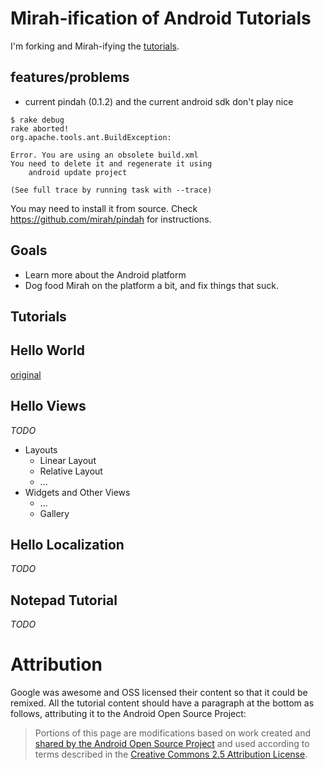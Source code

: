 
Mirah-ification of Android Tutorials
======================

I'm forking and Mirah-ifying the [tutorials](http://developer.android.com/resources/browser.html?tag=tutorial).

features/problems
-------
* current pindah (0.1.2) and the current android sdk don't play nice
```
$ rake debug
rake aborted!
org.apache.tools.ant.BuildException: 

Error. You are using an obsolete build.xml
You need to delete it and regenerate it using
	android update project

(See full trace by running task with --trace)
```

You may need to install it from source. Check https://github.com/mirah/pindah for instructions.


Goals
----
* Learn more about the Android platform
* Dog food Mirah on the platform a bit, and fix things that suck.

Tutorials
------
## Hello World
[original](http://developer.android.com/resources/tutorials/hello-world.html)
## Hello Views
*TODO*
* Layouts
  * Linear Layout
  * Relative Layout
  * ...
* Widgets and Other Views
  * ...
  * Gallery
## Hello Localization
*TODO*
## Notepad Tutorial 
*TODO*


# Attribution

Google was awesome and OSS licensed their content so that it could be remixed. All the tutorial content should have a paragraph at the bottom as follows, attributing it to the Android Open Source Project:

> Portions of this page are modifications based on work created and [shared by the Android Open Source Project](http://code.google.com/policies.html ) and used according to terms described in the [Creative Commons 2.5 Attribution License](http://creativecommons.org/licenses/by/2.5/).

